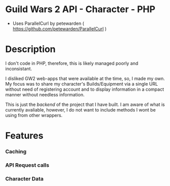 # Guild Wars 2 API - Character - PHP
- Uses ParallelCurl by petewarden ( https://github.com/petewarden/ParallelCurl )

# Description
I don't code in PHP, therefore, this is likely managed poorly and inconsistant.

I disliked GW2 web-apps that were available at the time, so, I made my own.
My focus was to share my character's Builds/Equipment via a single URL without need of registering account and to display information in a compact manner without needless information.

This is just the *backend* of the project that I have built. I am aware of what is currently avaliable, however, I do not want to include methods I wont be using from other wrappers.

# Features

### Caching
### API Request calls
### Character Data
